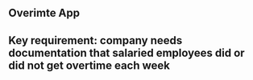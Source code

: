 ## Overimte App

## Key requirement: company needs documentation that salaried employees did or did not get overtime each week

